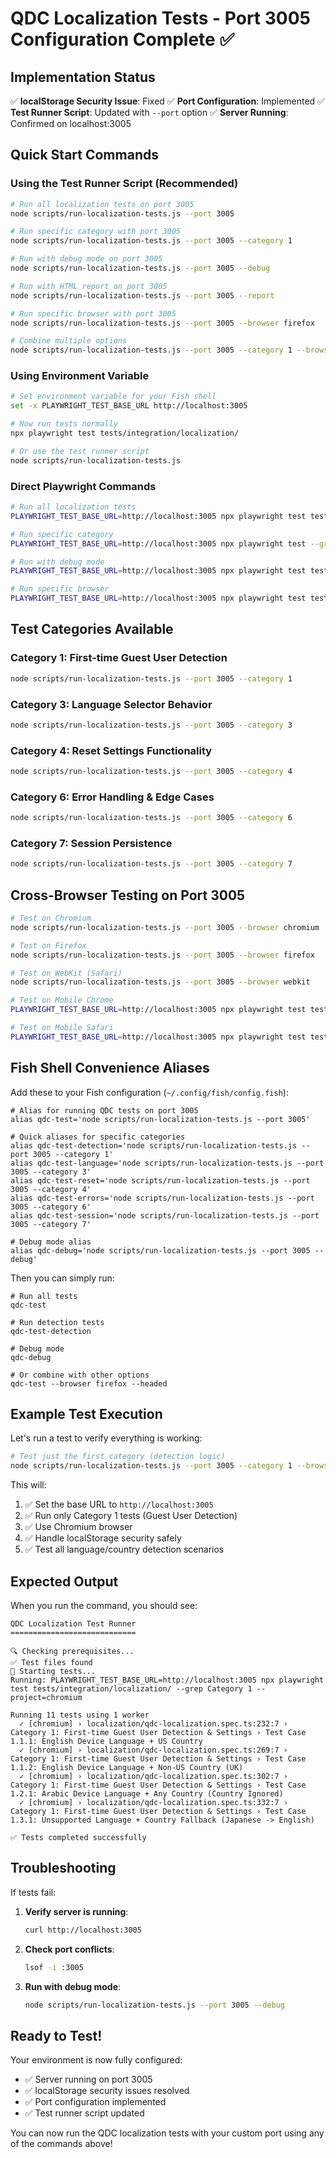 # QDC Localization Tests - Port 3005 Configuration Complete ✅

## Implementation Status

✅ **localStorage Security Issue**: Fixed
✅ **Port Configuration**: Implemented
✅ **Test Runner Script**: Updated with `--port` option
✅ **Server Running**: Confirmed on localhost:3005

## Quick Start Commands

### Using the Test Runner Script (Recommended)

```bash
# Run all localization tests on port 3005
node scripts/run-localization-tests.js --port 3005

# Run specific category with port 3005
node scripts/run-localization-tests.js --port 3005 --category 1

# Run with debug mode on port 3005
node scripts/run-localization-tests.js --port 3005 --debug

# Run with HTML report on port 3005
node scripts/run-localization-tests.js --port 3005 --report

# Run specific browser with port 3005
node scripts/run-localization-tests.js --port 3005 --browser firefox

# Combine multiple options
node scripts/run-localization-tests.js --port 3005 --category 1 --browser chromium --headed
```

### Using Environment Variable

```bash
# Set environment variable for your Fish shell
set -x PLAYWRIGHT_TEST_BASE_URL http://localhost:3005

# Now run tests normally
npx playwright test tests/integration/localization/

# Or use the test runner script
node scripts/run-localization-tests.js
```

### Direct Playwright Commands

```bash
# Run all localization tests
PLAYWRIGHT_TEST_BASE_URL=http://localhost:3005 npx playwright test tests/integration/localization/

# Run specific category
PLAYWRIGHT_TEST_BASE_URL=http://localhost:3005 npx playwright test --grep "Category 1"

# Run with debug mode
PLAYWRIGHT_TEST_BASE_URL=http://localhost:3005 npx playwright test tests/integration/localization/ --debug

# Run specific browser
PLAYWRIGHT_TEST_BASE_URL=http://localhost:3005 npx playwright test tests/integration/localization/ --project=firefox
```

## Test Categories Available

### Category 1: First-time Guest User Detection
```bash
node scripts/run-localization-tests.js --port 3005 --category 1
```

### Category 3: Language Selector Behavior
```bash
node scripts/run-localization-tests.js --port 3005 --category 3
```

### Category 4: Reset Settings Functionality
```bash
node scripts/run-localization-tests.js --port 3005 --category 4
```

### Category 6: Error Handling & Edge Cases
```bash
node scripts/run-localization-tests.js --port 3005 --category 6
```

### Category 7: Session Persistence
```bash
node scripts/run-localization-tests.js --port 3005 --category 7
```

## Cross-Browser Testing on Port 3005

```bash
# Test on Chromium
node scripts/run-localization-tests.js --port 3005 --browser chromium

# Test on Firefox
node scripts/run-localization-tests.js --port 3005 --browser firefox

# Test on WebKit (Safari)
node scripts/run-localization-tests.js --port 3005 --browser webkit

# Test on Mobile Chrome
PLAYWRIGHT_TEST_BASE_URL=http://localhost:3005 npx playwright test tests/integration/localization/ --project="Mobile Chrome"

# Test on Mobile Safari
PLAYWRIGHT_TEST_BASE_URL=http://localhost:3005 npx playwright test tests/integration/localization/ --project="Mobile Safari"
```

## Fish Shell Convenience Aliases

Add these to your Fish configuration (`~/.config/fish/config.fish`):

```fish
# Alias for running QDC tests on port 3005
alias qdc-test='node scripts/run-localization-tests.js --port 3005'

# Quick aliases for specific categories
alias qdc-test-detection='node scripts/run-localization-tests.js --port 3005 --category 1'
alias qdc-test-language='node scripts/run-localization-tests.js --port 3005 --category 3'
alias qdc-test-reset='node scripts/run-localization-tests.js --port 3005 --category 4'
alias qdc-test-errors='node scripts/run-localization-tests.js --port 3005 --category 6'
alias qdc-test-session='node scripts/run-localization-tests.js --port 3005 --category 7'

# Debug mode alias
alias qdc-debug='node scripts/run-localization-tests.js --port 3005 --debug'
```

Then you can simply run:

```fish
# Run all tests
qdc-test

# Run detection tests
qdc-test-detection

# Debug mode
qdc-debug

# Or combine with other options
qdc-test --browser firefox --headed
```

## Example Test Execution

Let's run a test to verify everything is working:

```bash
# Test just the first category (detection logic)
node scripts/run-localization-tests.js --port 3005 --category 1 --browser chromium
```

This will:
1. ✅ Set the base URL to `http://localhost:3005`
2. ✅ Run only Category 1 tests (Guest User Detection)
3. ✅ Use Chromium browser
4. ✅ Handle localStorage security safely
5. ✅ Test all language/country detection scenarios

## Expected Output

When you run the command, you should see:

```
QDC Localization Test Runner
============================

🔍 Checking prerequisites...
✅ Test files found
🚀 Starting tests...
Running: PLAYWRIGHT_TEST_BASE_URL=http://localhost:3005 npx playwright test tests/integration/localization/ --grep Category 1 --project=chromium

Running 11 tests using 1 worker
  ✓ [chromium] › localization/qdc-localization.spec.ts:232:7 › Category 1: First-time Guest User Detection & Settings › Test Case 1.1.1: English Device Language + US Country
  ✓ [chromium] › localization/qdc-localization.spec.ts:269:7 › Category 1: First-time Guest User Detection & Settings › Test Case 1.1.2: English Device Language + Non-US Country (UK)
  ✓ [chromium] › localization/qdc-localization.spec.ts:302:7 › Category 1: First-time Guest User Detection & Settings › Test Case 1.2.1: Arabic Device Language + Any Country (Country Ignored)
  ✓ [chromium] › localization/qdc-localization.spec.ts:332:7 › Category 1: First-time Guest User Detection & Settings › Test Case 1.3.1: Unsupported Language + Country Fallback (Japanese -> English)

✅ Tests completed successfully
```

## Troubleshooting

If tests fail:

1. **Verify server is running**:
   ```bash
   curl http://localhost:3005
   ```

2. **Check port conflicts**:
   ```bash
   lsof -i :3005
   ```

3. **Run with debug mode**:
   ```bash
   node scripts/run-localization-tests.js --port 3005 --debug
   ```

## Ready to Test!

Your environment is now fully configured:
- ✅ Server running on port 3005
- ✅ localStorage security issues resolved
- ✅ Port configuration implemented
- ✅ Test runner script updated

You can now run the QDC localization tests with your custom port using any of the commands above!
